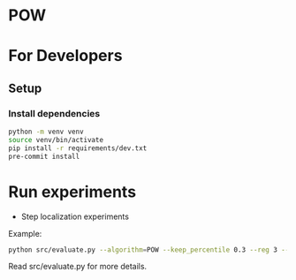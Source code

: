 # POW

# For Developers

## Setup

### Install dependencies

```bash
python -m venv venv
source venv/bin/activate
pip install -r requirements/dev.txt
pre-commit install
```

# Run experiments

* Step localization experiments

Example:

```bash
python src/evaluate.py --algorithm=POW --keep_percentile 0.3 --reg 3 --use_unlabeled
```

Read src/evaluate.py for more details.
